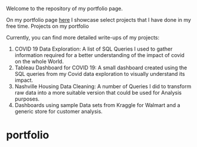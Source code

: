 Welcome to the repository of my portfolio page.

On my portfolio page [here](https://aabhi96.github.io/portfolio/) I showcase select projects that I have done in my free time.
Projects on my portfolio

Currently, you can find more detailed write-ups of my projects:

1. COVID 19 Data Exploration: A list of SQL Queries I used to gather information required for a better understanding of the impact of covid on the whole World.
2. Tableau Dashboard for COVID 19: A small dashboard created using the SQL queries from my Covid data exploration to visually understand its impact.
3. Nashville Housing Data Cleaning: A number of Queries I did to transform raw data into a more suitable version that could be used for Analysis purposes.
4. Dashboards using sample Data sets from Kraggle for Walmart and a generic store for customer analysis.
# portfolio
